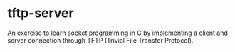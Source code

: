 # tftp-server
An exercise to learn socket programming in C by implementing a client and server connection through TFTP (Trivial File Transfer Protocol).

